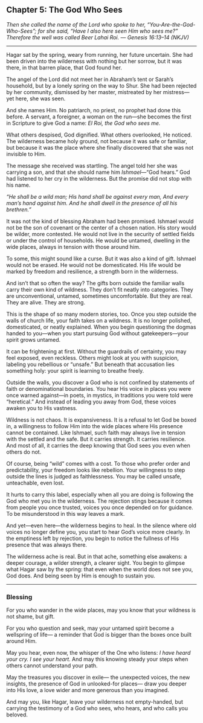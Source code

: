 ## Chapter 5: The God Who Sees

*Then she called the name of the Lord who spoke to her, “You-Are-the-God-Who-Sees”; for she said, “Have I also here seen Him who sees me?” Therefore the well was called Beer Lahai Roi.*
— *Genesis 16:13–14 (NKJV)*

---

Hagar sat by the spring, weary from running, her future uncertain. She had been driven into the wilderness with nothing but her sorrow, but it was there, in that barren place, that God found her.

The angel of the Lord did not meet her in Abraham’s tent or Sarah’s household, but by a lonely spring on the way to Shur. She had been rejected by her community, dismissed by her master, mistreated by her mistress—yet here, she was seen.

And she names Him. No patriarch, no priest, no prophet had done this before. A servant, a foreigner, a woman on the run—she becomes the first in Scripture to give God a name: *El Roi, the God who sees me.*

What others despised, God dignified. What others overlooked, He noticed. The wilderness became holy ground, not because it was safe or familiar, but because it was the place where she finally discovered that she was not invisible to Him.

The message she received was startling. The angel told her she was carrying a son, and that she should name him *Ishmael*—“God hears.” God had listened to her cry in the wilderness. But the promise did not stop with his name.

*“He shall be a wild man;
His hand shall be against every man,
And every man’s hand against him.
And he shall dwell in the presence of all his brethren.”*

It was not the kind of blessing Abraham had been promised. Ishmael would not be the son of covenant or the center of a chosen nation. His story would be wilder, more contested. He would not live in the security of settled fields or under the control of households. He would be untamed, dwelling in the wide places, always in tension with those around him.

To some, this might sound like a curse. But it was also a kind of gift. Ishmael would not be erased. He would not be domesticated. His life would be marked by freedom and resilience, a strength born in the wilderness.

And isn’t that so often the way? The gifts born outside the familiar walls carry their own kind of wildness. They don’t fit neatly into categories. They are unconventional, untamed, sometimes uncomfortable. But they are real. They are alive. They are strong.

This is the shape of so many modern stories, too. Once you step outside the walls of church life, your faith takes on a wildness. It is no longer polished, domesticated, or neatly explained. When you begin questioning the dogmas handed to you—when you start pursuing God without gatekeepers—your spirit grows untamed.

It can be frightening at first. Without the guardrails of certainty, you may feel exposed, even reckless. Others might look at you with suspicion, labeling you rebellious or “unsafe.” But beneath that accusation lies something holy: your spirit is learning to breathe freely.

Outside the walls, you discover a God who is not confined by statements of faith or denominational boundaries. You hear His voice in places you were once warned against—in poets, in mystics, in traditions you were told were “heretical.” And instead of leading you away from God, these voices awaken you to His vastness.

Wildness is not chaos. It is expansiveness. It is a refusal to let God be boxed in, a willingness to follow Him into the wide places where His presence cannot be contained. Like Ishmael, such faith may always live in tension with the settled and the safe. But it carries strength. It carries resilience. And most of all, it carries the deep knowing that God sees you even when others do not.

Of course, being “wild” comes with a cost. To those who prefer order and predictability, your freedom looks like rebellion. Your willingness to step outside the lines is judged as faithlessness. You may be called unsafe, unteachable, even lost.

It hurts to carry this label, especially when all you are doing is following the God who met you in the wilderness. The rejection stings because it comes from people you once trusted, voices you once depended on for guidance. To be misunderstood in this way leaves a mark.

And yet—even here—the wilderness begins to heal. In the silence where old voices no longer define you, you start to hear God’s voice more clearly. In the emptiness left by rejection, you begin to notice the fullness of His presence that was always there.

The wilderness ache is real. But in that ache, something else awakens: a deeper courage, a wilder strength, a clearer sight. You begin to glimpse what Hagar saw by the spring: that even when the world does not see you, God does. And being seen by Him is enough to sustain you.

---

### **Blessing**

For you who wander in the wide places,
may you know that your wildness is not shame,
but gift.

For you who question and seek,
may your untamed spirit become a wellspring of life—
a reminder that God is bigger than the boxes once built around Him.

May you hear, even now, the whisper of the One who listens:
*I have heard your cry. I see your heart.*
And may this knowing steady your steps
when others cannot understand your path.

May the treasures you discover in exile—
the unexpected voices, the new insights,
the presence of God in unlooked-for places—
draw you deeper into His love,
a love wider and more generous than you imagined.

And may you, like Hagar, leave your wilderness
not empty-handed,
but carrying the testimony of a God
who sees, who hears, and who calls you beloved.
